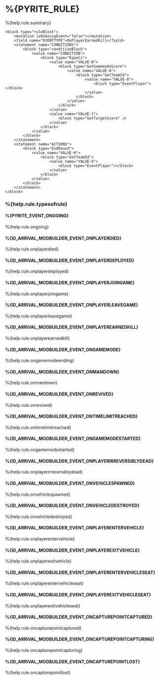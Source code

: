 # %{PYRITE_RULE}

%{help.rule.summary}

```
<block type="ruleBlock">
	<mutation isOnGoingEvent="false"></mutation>
    <field name="EVENTTYPE">OnPlayerEarnedKill</field>
    <statement name="CONDITIONS">
        <block type="conditionBlock">
            <value name="CONDITION">
                <block type="Equals">
                    <value name="VALUE-0">
                        <block type="GetGamemodeScore">
							<value name="VALUE-0">
								<block type="GetTeamId">
									<value name="VALUE-0">
										<block type="EventPlayer"></block>
									</value>
								</block>
							</value>
						</block>
                    </value>
                    <value name="VALUE-1">
                        <block type="GetTargetScore" />
                    </value>
                </block>
            </value>
        </block>
    </statement>
	<statement name="ACTIONS">
        <block type="EndRound">
            <value name="VALUE-0">
                <block type="GetTeamId">
					<value name="VALUE-0">
						<block type="EventPlayer"></block>
					</value>
				</block>
            </value>
        </block>
    </statement>
</block>
```

### %{help.rule.typesofrule}

#### %{PYRITE_EVENT_ONGOING}

%{help.rule.ongoing}

#### %{ID_ARRIVAL_MODBUILDER_EVENT_ONPLAYERDIED}

%{help.rule.onplayerdied}

#### %{ID_ARRIVAL_MODBUILDER_EVENT_ONPLAYERDEPLOYED}

%{help.rule.onplayerdeployed}

#### %{ID_ARRIVAL_MODBUILDER_EVENT_ONPLAYERJOINGAME}

%{help.rule.onplayerjoingame}

#### %{ID_ARRIVAL_MODBUILDER_EVENT_ONPLAYERLEAVEGAME}

%{help.rule.onplayerleavegame}

#### %{ID_ARRIVAL_MODBUILDER_EVENT_ONPLAYEREARNEDKILL}

%{help.rule.onplayerearnedkill}

#### %{ID_ARRIVAL_MODBUILDER_EVENT_ONGAMEMODE}

%{help.rule.ongamemodeending}

#### %{ID_ARRIVAL_MODBUILDER_EVENT_ONMANDOWN}

%{help.rule.onmandown}

#### %{ID_ARRIVAL_MODBUILDER_EVENT_ONREVIVED}

%{help.rule.onrevived}

#### %{ID_ARRIVAL_MODBUILDER_EVENT_ONTIMELIMITREACHED}

%{help.rule.ontimelimitreached}

#### %{ID_ARRIVAL_MODBUILDER_EVENT_ONGAMEMODESTARTED}

%{help.rule.ongamemodestarted}

#### %{ID_ARRIVAL_MODBUILDER_EVENT_ONPLAYERIRREVERSIBLYDEAD}

%{help.rule.onplayerirreversiblydead}

#### %{ID_ARRIVAL_MODBUILDER_EVENT_ONVEHICLESPAWNED}

%{help.rule.onvehiclespawned}

#### %{ID_ARRIVAL_MODBUILDER_EVENT_ONVEHICLEDESTROYED}

%{help.rule.onvehicledestroyed}

#### %{ID_ARRIVAL_MODBUILDER_EVENT_ONPLAYERENTERVEHICLE}

%{help.rule.onplayerentervehicle}

#### %{ID_ARRIVAL_MODBUILDER_EVENT_ONPLAYEREXITVEHICLE}

%{help.rule.onplayerexitvehicle}

#### %{ID_ARRIVAL_MODBUILDER_EVENT_ONPLAYERENTERVEHICLESEAT}

%{help.rule.onplayerentervehicleseat}

#### %{ID_ARRIVAL_MODBUILDER_EVENT_ONPLAYEREXITVEHICLESEAT}

%{help.rule.onplayerexitvehicleseat}

#### %{ID_ARRIVAL_MODBUILDER_EVENT_ONCAPTUREPOINTCAPTURED}

%{help.rule.oncapturepointcaptured}

#### %{ID_ARRIVAL_MODBUILDER_EVENT_ONCAPTUREPOINTCAPTURING}

%{help.rule.oncapturepointcapturing}

#### %{ID_ARRIVAL_MODBUILDER_EVENT_ONCAPTUREPOINTLOST}

%{help.rule.oncapturepointlost}
